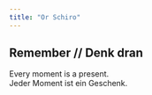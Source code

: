 ```yaml
---
title: "Or Schiro"
---
```


## Remember // Denk dran 

Every moment is a present.\
Jeder Moment ist ein Geschenk.